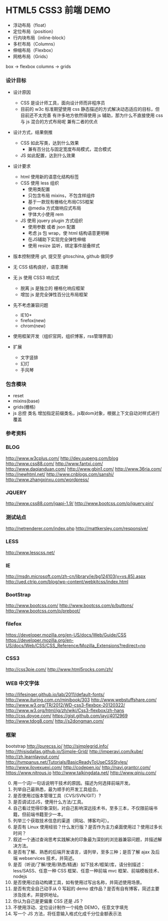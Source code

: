 HTML5 CSS3 前端 DEMO
============

* 浮动布局（float）
* 定位布局（position）
* 行内块布局（inline-block）
* 多栏布局（Columns）
* 伸缩布局（Flexbox）
* 网格布局（Grids）

box -> flexbox
columns -> grids

### 设计目标

* 设计原因
    * CSS 是设计师工具，面向设计师而非程序员
    * 目前的 w3c 标准期望使用 css 静态描述的方式解决动态适应的目标，但目前还不太完善
        有许多地方依然得使用 js 辅助，那为什么不直接使用 css 与 js 混合的方式布局呢
        兼有二者的优点
* 设计方式，结果倒推
    * CSS 如此写类，达到什么效果
        * 兼有百分比与固定宽度布局模式，混合模式
    * JS 如此配置，达到什么效果
* 设计要求
    * html 使用新的语意化结构标签
    * CSS 使用 less 组织
        * 使用类配置
        * 只包含布局 mixins，不包含样组件
        * 基于一款现有栅格化布局CSS框架
        * @media 方式做响应式布局
        * 字体大小使用 rem
    * JS 使用 jquery plugin 方式组织
        * 使用参数 或者 json 配置
        * 考虑 js 包 wrap，使 html 结构语意更明晰
        * 在JS辅助下实现完全弹性伸缩
        * 使用 resize 监听，绑定事件层叠样式
* 版本控制使用 git, 提交至 gitoschina, github 做同步

* 无 CSS 结构良好，语意清晰
* 无 js 使用 CSS3 响应式
    * 脱离 js 是独立的 栅格化响应框架
    * 增加 js 是完全弹性百分比布局框架
* 先不考虑兼容问题
    * IE10+
    * firefox(new)
    * chrom(new)

* 使用框架开发（组织官网，组织博客，rss管理界面）

* 扩展
    * 文字竖排
    * 幻灯
    * 手风琴

### 包含模块

* reset
* mixins(base)
* grids(栅格)
* js 总控
    类名 增加指定前缀类名，js取dom对象，根据上下文自动对样式进行覆盖

### 参考资料

### BLOG
http://www.w3cplus.com/
http://dev.oupeng.com/blog
http://www.css88.com/
http://www.fantxi.com/
http://www.daqianduan.com/
http://www.gbin1.com/
http://www.36ria.com/
http://newhtml.net/
http://www.cnblogs.com/sanshi/
http://www.zhangxinxu.com/wordpress/

### JQUERY
http://www.css88.com/jqapi-1.9/
http://www.bootcss.com/p/jquery.pin/

### 测试站点
http://netrenderer.com/index.php
http://mattkersley.com/responsive/

### LESS
http://www.lesscss.net/

### IE
http://msdn.microsoft.com/zh-cn/library/ie/bg124103(v=vs.85).aspx
http://ued.ctrip.com/blog/wp-content/webkitcss/index.html

### BootStrap
http://www.bootcss.com/
http://www.bootcss.com/p/buttons/
http://www.bootcss.com/p/preboot/

### filefox
https://developer.mozilla.org/en-US/docs/Web/Guide/CSS
https://developer.mozilla.org/en-US/docs/Web/CSS/CSS_Reference/Mozilla_Extensions?redirect=no

### CSS3
http://css3pie.com/
http://www.html5rocks.com/zh/

### WEB 中文字体
http://lifesinger.github.io/lab/2011/default-fonts/
http://www.ituring.com.cn/minibook/303
http://www.webstuffshare.com/
http://www.w3.org/TR/2012/WD-css3-flexbox-20120322/
http://www.w3.org/html/ig/zh/wiki/Css3-flexbox/zh-hans
http://css.doyoe.com/
https://gist.github.com/jayj/4012969
http://www.tdog8.com/
http://s2dongman.com/

### 框架
bootstrap
http://purecss.io/
http://simplegrid.info/
http://thisisdallas.github.io/Simple-Grid/
http://imperavi.com/kube/
http://zh.learnlayout.com/
http://tympanus.net/Tutorials/BasicReadyToUseCSSStyles/
http://www.ilovexuexi.com/
http://codepen.io/
http://navi.grantcr.com/
https://www.nitrous.io
http://www.talkingdata.net/
http://www.qiniu.com/

0. 用一个词/一句话说明干技术的原因。描述为何选择前端开发。
1. 列举自己最熟悉，最为顺手的开发工具组合。
2. 是否使用过版本管理工具（CVS/SVN/GIT）?
3. 是否调试过JS，使用什么方法/工具。
4. 自己看过觉得印象深刻，对自己影响深远技术书，至多三本，不仅限前端书籍，但前端书籍至少一本。
5. 列举三个获取技术信息的渠道（网站、博客均可）。
6. 是否有 Linux 使用经验？什么发行版？是否作为主力桌面使用过？使用过多长时间？
7. 叙述一个通过查询思考实践解决的印象最为深刻的浏览器兼容问题，并描述解决方法。
8. 是否有了解、熟悉的后端开发语言，请列举，至多三种；是否了解 ajax 及后端 webservices 技术，并简述。
9. 是否（听说/了解/使用/熟悉/精通）如下技术/框架/库，请分别描述：
    less/SASS、任意一种 CSS 框架、任意一种前端 mvc 框架、前端模板技术、nodejs
10. 是否使用过自动构建工具，如有使用过写出名称，并简述使用场景。
11. 是否有完全自己动手从 0 写起的 demo 或作品？是否有自有博客，简述主要涉及技术，并提供地址。
12. 你认为自己是更偏重 CSS 还是 JS？
13. 不使用浮动、定位设计制作一个纯色 DEMO，任意文字填充
14. 写一个 JS 方法，将任意输入格式化成千分位金额表示法
